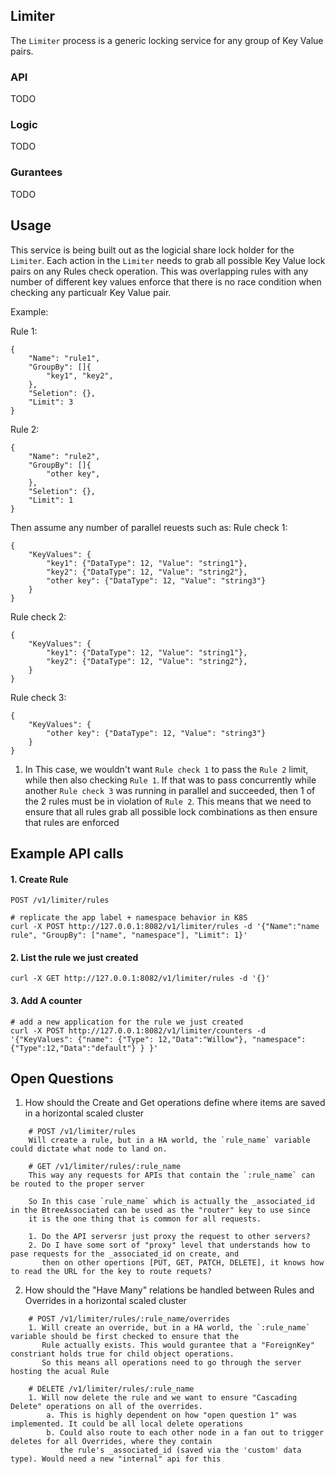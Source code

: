 Limiter
-------

The `Limiter` process is a generic locking service for any group of Key Value pairs.

### API
TODO

### Logic
TODO

### Gurantees
TODO


## Usage

This service is being built out as the logicial share lock holder for the `Limiter`. Each action in the `Limiter` needs
to grab all possible Key Value lock pairs on any Rules check operation. This was overlapping rules with any number of
different key values enforce that there is no race condition when checking any particualr Key Value pair.

Example:

Rule 1:
```
{
	"Name": "rule1",
	"GroupBy": []{
        "key1", "key2",
    },
	"Seletion": {},
	"Limit": 3
}
```

Rule 2:
```
{
	"Name": "rule2",
	"GroupBy": []{
        "other key",
    },
	"Seletion": {},
	"Limit": 1
}
```

Then assume any number of parallel reuests such as:
Rule check 1:
```
{
    "KeyValues": { 
        "key1": {"DataType": 12, "Value": "string1"},
        "key2": {"DataType": 12, "Value": "string2"},
        "other key": {"DataType": 12, "Value": "string3"}
    }
}
```

Rule check 2:
```
{
    "KeyValues": { 
        "key1": {"DataType": 12, "Value": "string1"},
        "key2": {"DataType": 12, "Value": "string2"},
    }
}
```

Rule check 3:
```
{
    "KeyValues": { 
        "other key": {"DataType": 12, "Value": "string3"}
    }
}
```

1. In This case, we wouldn't want `Rule check 1` to pass the `Rule 2` limit, while then also checking `Rule 1`.
   If that was to pass concurrently while another `Rule check 3` was running in parallel and succeeded, then 1 of the 2 rules
   must be in violation of `Rule 2`. This means that we need to ensure that all rules grab all possible lock combinations
   as then ensure that rules are enforced

## Example API calls

#### 1. Create Rule
`POST /v1/limiter/rules`

```
# replicate the app label + namespace behavior in K8S
curl -X POST http://127.0.0.1:8082/v1/limiter/rules -d '{"Name":"name rule", "GroupBy": ["name", "namespace"], "Limit": 1}'
```

#### 2. List the rule we just created
```
curl -X GET http://127.0.0.1:8082/v1/limiter/rules -d '{}'
```

#### 3. Add A counter
```
# add a new application for the rule we just created
curl -X POST http://127.0.0.1:8082/v1/limiter/counters -d '{"KeyValues": {"name": {"Type": 12,"Data":"Willow"}, "namespace":{"Type":12,"Data":"default"} } }'
```

## Open Questions

1. How should the Create and Get operations define where items are saved in a horizontal scaled cluster 
```
    # POST /v1/limiter/rules
    Will create a rule, but in a HA world, the `rule_name` variable could dictate what node to land on.

    # GET /v1/limiter/rules/:rule_name
    This way any requests for APIs that contain the `:rule_name` can be routed to the proper server

    So In this case `rule_name` which is actually the _associated_id in the BtreeAssociated can be used as the "router" key to use since
    it is the one thing that is common for all requests.

    1. Do the API serversr just proxy the request to other servers?
    2. Do I have some sort of "proxy" level that understands how to pase requests for the _associated_id on create, and
       then on other opertions [PUT, GET, PATCH, DELETE], it knows how to read the URL for the key to route requets?
```

2. How should the "Have Many" relations be handled between Rules and Overrides in a horizontal scaled cluster
```
    # POST /v1/limiter/rules/:rule_name/overrides
    1. Will create an override, but in a HA world, the `:rule_name` variable should be first checked to ensure that the
       Rule actually exists. This would gurantee that a "ForeignKey" constriant holds true for child object operations.
       So this means all operations need to go through the server hosting the acual Rule

    # DELETE /v1/limiter/rules/:rule_name
    1. Will now delete the rule and we want to ensure "Cascading Delete" operations on all of the overrides.
        a. This is highly dependent on how "open question 1" was implemented. It could be all local delete operations
        b. Could also route to each other node in a fan out to trigger deletes for all Overrides, where they contain
           the rule's _associated_id (saved via the 'custom' data type). Would need a new "internal" api for this
```
